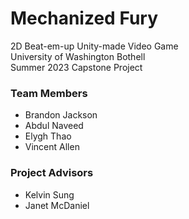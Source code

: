 # Mechanized Fury  
2D Beat-em-up Unity-made Video Game  
University of Washington Bothell  
Summer 2023 Capstone Project  
  
### Team Members  
* Brandon Jackson  
* Abdul Naveed  
* Elygh Thao  
* Vincent Allen  
  
### Project Advisors  
* Kelvin Sung
* Janet McDaniel
